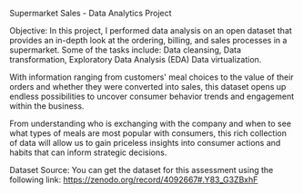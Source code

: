 Supermarket Sales - Data Analytics Project

Objective: In this project, I performed data analysis on an open dataset that provides an in-depth look at the ordering, billing, and sales processes in a supermarket. 
Some of the tasks include:
Data cleansing, 
Data transformation, 
Exploratory Data Analysis (EDA)
Data virtualization.

With information ranging from customers' meal choices to the value of their orders and whether they were converted into sales, this dataset opens up endless possibilities to uncover consumer behavior trends and engagement within the business.

From understanding who is exchanging with the company and when to see what types of meals are most popular with consumers, this rich collection of data will allow us to gain priceless insights into consumer actions and habits that can inform strategic decisions.

Dataset Source:
You can get the dataset for this assessment using the following link: https://zenodo.org/record/4092667#.Y83_G3ZBxhF
